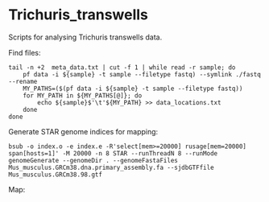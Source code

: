 # Trichuris_transwells
Scripts for analysing Trichuris transwells data. 

Find files:

```
tail -n +2  meta_data.txt | cut -f 1 | while read -r sample; do 
	pf data -i ${sample} -t sample --filetype fastq) --symlink ./fastq --rename
	MY_PATHS=($(pf data -i ${sample} -t sample --filetype fastq))
	for MY_PATH in ${MY_PATHS[@]}; do
		echo ${sample}$'\t'${MY_PATH} >> data_locations.txt
	done
done
```

Generate STAR genome indices for mapping:

```
bsub -o index.o -e index.e -R'select[mem>=20000] rusage[mem=20000] span[hosts=1]' -M 20000 -n 8 STAR --runThreadN 8 --runMode genomeGenerate --genomeDir . --genomeFastaFiles Mus_musculus.GRCm38.dna.primary_assembly.fa --sjdbGTFfile Mus_musculus.GRCm38.98.gtf
```

Map:


